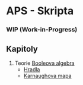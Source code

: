 # APS - Skripta

### WIP (Work-in-Progress)

## Kapitoly
1. Teorie
[Booleova algebra](/kapitoly/booleova-algebra.md)
	- [Hradla](/kapitoly/hradla.md)
	- [Karnaughova mapa](/kapitoly/karnaughova-mapa.md)

